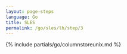 ```yaml
---
layout: page-steps
language: Go
title: SLES
permalink: /go/sles/lh/step/3
---
```


{% include partials/go/columnstoreunix.md %}
